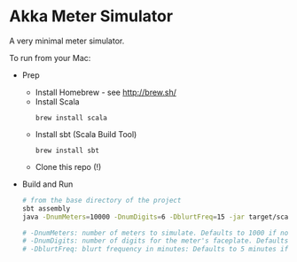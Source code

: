 Akka Meter Simulator
=========================
A very minimal meter simulator.

To run from your Mac:
* Prep
  * Install Homebrew - see http://brew.sh/
  * Install Scala
    ```
    brew install scala
    ```
  * Install sbt (Scala Build Tool)
    ```
    brew install sbt
    ```
  * Clone this repo (!)

* Build and Run
  ```sh
  # from the base directory of the project
  sbt assembly
  java -DnumMeters=10000 -DnumDigits=6 -DblurtFreq=15 -jar target/scala-2.11/akka-meter-simulator-assembly-1.0.jar
  
  # -DnumMeters: number of meters to simulate. Defaults to 1000 if not supplied.
  # -DnumDigits: number of digits for the meter's faceplate. Defaults to 6 if not supplied.
  # -DblurtFreq: blurt frequency in minutes: Defaults to 5 minutes if not supplied.
  ```





